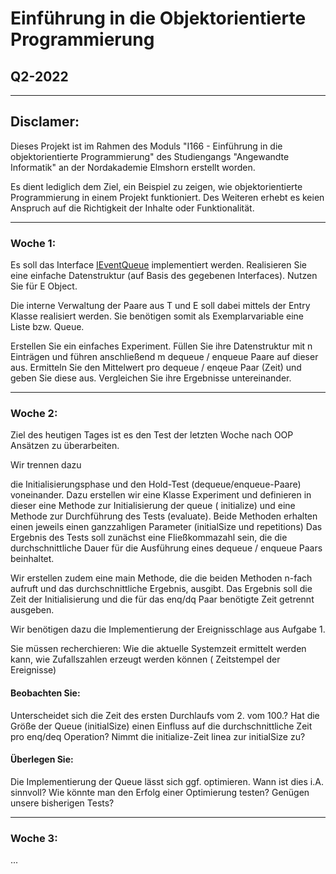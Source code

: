 # Einführung in die Objektorientierte Programmierung

## Q2-2022

___

## Disclamer:

Dieses Projekt ist im Rahmen des Moduls "I166 - Einführung in die objektorientierte Programmierung" des Studiengangs
"Angewandte Informatik" an der Nordakademie Elmshorn erstellt worden.

Es dient lediglich dem Ziel, ein Beispiel zu zeigen, wie objektorientierte Programmierung in einem Projekt funktioniert.
Des Weiteren erhebt es keien Anspruch auf die Richtigkeit der Inhalte oder Funktionalität.

---

### Woche 1:

Es soll das Interface [IEventQueue](./src/IEventQueue.java) implementiert werden.
Realisieren Sie eine einfache Datenstruktur (auf Basis des gegebenen Interfaces). Nutzen Sie für E Object.

Die interne Verwaltung der Paare aus T und E soll dabei mittels der Entry Klasse realisiert werden. Sie benötigen somit
als Exemplarvariable eine Liste bzw. Queue.

Erstellen Sie ein einfaches Experiment. Füllen Sie ihre Datenstruktur mit n Einträgen und führen anschließend m dequeue
/ enqueue Paare auf dieser aus. Ermitteln Sie den Mittelwert pro dequeue / enqeue Paar (Zeit) und geben Sie diese aus.
Vergleichen Sie ihre Ergebnisse untereinander.
___

### Woche 2:

Ziel des heutigen Tages ist es den Test der letzten Woche nach OOP Ansätzen zu überarbeiten.

Wir trennen dazu

die Initialisierungsphase und
den Hold-Test (dequeue/enqueue-Paare) voneinander.
Dazu erstellen wir eine Klasse Experiment und definieren in dieser eine Methode zur Initialisierung der queue (
initialize) und eine Methode zur Durchführung des Tests (evaluate). Beide Methoden erhalten einen jeweils einen
ganzzahligen Parameter (initialSize und repetitions) Das Ergebnis des Tests soll zunächst eine Fließkommazahl sein, die
die durchschnittliche Dauer für die Ausführung eines dequeue / enqueue Paars beinhaltet.

Wir erstellen zudem eine main Methode, die die beiden Methoden n-fach aufruft und das durchschnittliche Ergebnis,
ausgibt. Das Ergebnis soll die Zeit der Initialisierung und die für das enq/dq Paar benötigte Zeit getrennt ausgeben.

Wir benötigen dazu die Implementierung der Ereignisschlage aus Aufgabe 1.

Sie müssen recherchieren: Wie die aktuelle Systemzeit ermittelt werden kann, wie Zufallszahlen erzeugt werden können (
Zeitstempel der Ereignisse)

#### Beobachten Sie:

Unterscheidet sich die Zeit des ersten Durchlaufs vom 2. vom 100.?
Hat die Größe der Queue (initialSize) einen Einfluss auf die durchschnittliche Zeit pro enq/deq Operation?
Nimmt die initialize-Zeit linea zur initialSize zu?

#### Überlegen Sie:

Die Implementierung der Queue lässt sich ggf. optimieren. Wann ist dies i.A. sinnvoll? Wie könnte man den Erfolg einer
Optimierung testen? Genügen unsere bisherigen Tests?
___

### Woche 3:

...
